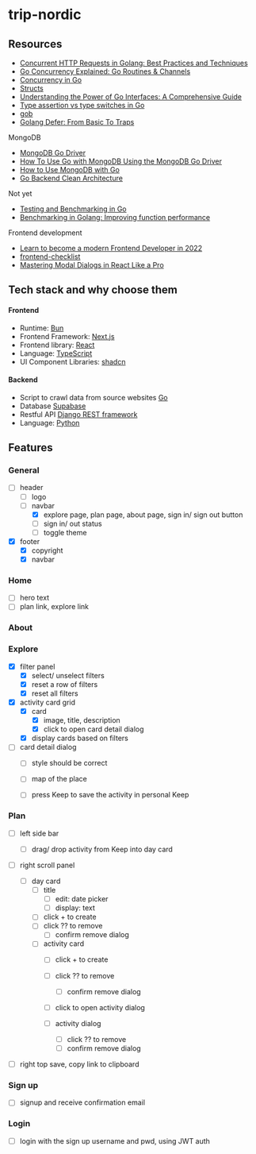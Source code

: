 # trip-nordic

## Resources
- [Concurrent HTTP Requests in Golang: Best Practices and Techniques](https://medium.com/insiderengineering/concurrent-http-requests-in-golang-best-practices-and-techniques-f667e5a19dea)
- [Go Concurrency Explained: Go Routines & Channels](https://www.youtube.com/watch?v=B9uR2gLM80E)
- [Concurrency in Go](https://www.youtube.com/watch?v=LvgVSSpwND8)
- [Structs](https://www.codecademy.com/resources/docs/go/structs)
- [Understanding the Power of Go Interfaces: A Comprehensive Guide](https://medium.com/@jamal.kaksouri/understanding-the-power-of-go-interfaces-a-comprehensive-guide-835954101b7e)
- [Type assertion vs type switches in Go](https://rednafi.com/go/type_assertion_vs_type_switches/)
- [gob](https://pkg.go.dev/encoding/gob#NewEncoder)
- [Golang Defer: From Basic To Traps](https://victoriametrics.com/blog/defer-in-go/)

MongoDB
- [MongoDB Go Driver](https://www.mongodb.com/docs/drivers/go/current/)
- [How To Use Go with MongoDB Using the MongoDB Go Driver](https://www.digitalocean.com/community/tutorials/how-to-use-go-with-mongodb-using-the-mongodb-go-driver)
- [How to Use MongoDB with Go](https://earthly.dev/blog/use-mongo-with-go/)
- [Go Backend Clean Architecture](https://github.com/amitshekhariitbhu/go-backend-clean-architecture)

Not yet
- [Testing and Benchmarking in Go](https://medium.com/hyperskill/testing-and-benchmarking-in-go-e33a54b413e)
- [Benchmarking in Golang: Improving function performance](https://blog.logrocket.com/benchmarking-golang-improve-function-performance/)

Frontend development
- [Learn to become a modern Frontend Developer in 2022](https://medium.com/@kamranahmedse/modern-frontend-developer-in-2018-4c2072fa2b9c)
- [frontend-checklist](https://developerruhul.github.io/frontend-checklist/)
- [Mastering Modal Dialogs in React Like a Pro](https://hackernoon.com/mastering-modal-dialogs-in-react-like-a-pro)





## Tech stack and why choose them

#### Frontend
- Runtime: [Bun](https://bun.sh/)
- Frontend Framework: [Next.js](https://nextjs.org/)
- Frontend library: [React](https://react.dev/)
- Language: [TypeScript](https://www.typescriptlang.org/)
- UI Component Libraries: [shadcn](https://ui.shadcn.com/)


#### Backend
- Script to crawl data from source websites [Go](https://go.dev/)
- Database [Supabase](https://supabase.com/)
- Restful API [Django REST framework](https://www.django-rest-framework.org/)
- Language: [Python](https://www.python.org/)





## Features

### General
- [ ] header
    - [ ] logo
    - [ ] navbar 
    	- [x] explore page, plan page, about page, sign in/ sign out button
		- [ ] sign in/ out status
		- [ ] toggle theme
- [x] footer
	- [x] copyright
	- [x] navbar

### Home
- [ ] hero text
- [ ] plan link, explore link

### About

### Explore
- [x] filter panel
    - [x] select/ unselect filters
    - [x] reset a row of filters
    - [x] reset all filters
- [x] activity card grid
    - [x] card
        - [x] image, title, description
        - [x] click to open card detail dialog
    - [x] display cards based on filters 
- [ ] card detail dialog
	- [ ] style should be correct
	- [ ] map of the place
	- [ ] press Keep to save the activity in personal Keep


### Plan
- [ ] left side bar
	- [ ] drag/ drop activity from Keep into day card

- [ ] right scroll panel
	
	- [ ] day card
		- [ ] title
			- [ ] edit: date picker
			- [ ] display: text
		- [ ] click + to create
		- [ ] click ?? to remove
			- [ ] confirm remove dialog
		
		- [ ] activity card
			- [ ] click + to create
			- [ ] click ?? to remove
				- [ ] confirm remove dialog
			- [ ] click to open activity dialog

			- [ ] activity dialog
				- [ ] click ?? to remove
				- [ ] confirm remove dialog

- [ ] right top save, copy link to clipboard

### Sign up
- [ ] signup and receive confirmation email 

### Login
- [ ] login with the sign up username and pwd, using JWT auth
